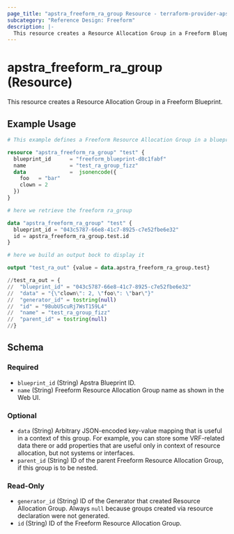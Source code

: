 ```yaml
---
page_title: "apstra_freeform_ra_group Resource - terraform-provider-apstra"
subcategory: "Reference Design: Freeform"
description: |-
  This resource creates a Resource Allocation Group in a Freeform Blueprint.
---
```


# apstra_freeform_ra_group (Resource)

This resource creates a Resource Allocation Group in a Freeform Blueprint.


## Example Usage

```terraform
# This example defines a Freeform Resource Allocation Group in a blueprint

resource "apstra_freeform_ra_group" "test" {
  blueprint_id      = "freeform_blueprint-d8c1fabf"
  name              = "test_ra_group_fizz"
  data              =  jsonencode({
    foo   = "bar"
    clown = 2
  })
}

# here we retrieve the freeform ra_group

data "apstra_freeform_ra_group" "test" {
  blueprint_id = "043c5787-66e8-41c7-8925-c7e52fbe6e32"
  id = apstra_freeform_ra_group.test.id
}

# here we build an output bock to display it

output "test_ra_out" {value = data.apstra_freeform_ra_group.test}

//test_ra_out = {
//  "blueprint_id" = "043c5787-66e8-41c7-8925-c7e52fbe6e32"
//  "data" = "{\"clown\": 2, \"foo\": \"bar\"}"
//  "generator_id" = tostring(null)
//  "id" = "98ubU5cuRj7WsT159L4"
//  "name" = "test_ra_group_fizz"
//  "parent_id" = tostring(null)
//}
```

<!-- schema generated by tfplugindocs -->
## Schema

### Required

- `blueprint_id` (String) Apstra Blueprint ID.
- `name` (String) Freeform Resource Allocation Group name as shown in the Web UI.

### Optional

- `data` (String) Arbitrary JSON-encoded key-value mapping that is useful in a context of this group. For example, you can store some VRF-related data there or add properties that are useful only in context of resource allocation, but not systems or interfaces.
- `parent_id` (String) ID of the parent Freeform Resource Allocation Group, if this group is to be nested.

### Read-Only

- `generator_id` (String) ID of the Generator that created Resource Allocation Group. Always `null` because groups created via resource declaration were not generated.
- `id` (String) ID of the Freeform Resource Allocation Group.



